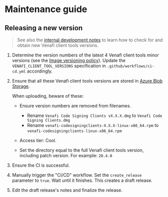 # Maintenance guide

## Releasing a new version

> See also the [internal development notes](https://gitlab.fullstaq.systems/venafi/dev-notes/blob/master/VENAFI-CLIENT-TOOLS.md) to learn how to check for and obtain new Venafi client tools versions.

 1. Determine the version numbers of the latest 4 Venafi client tools minor versions (see the [Image versioning policy](README.md#image-versioning-policy)). Update the `VENAFI_CLIENT_TOOL_VERSIONS` specification in `.github/workflows/ci-cd.yml` accordingly.

 2. Ensure that all these Venafi client tools versions are stored in [Azure Blob Storage](https://portal.azure.com/#blade/Microsoft_Azure_Storage/ContainerMenuBlade/overview/storageAccountId/%2Fsubscriptions%2Fb09e5a51-eff8-4405-9a58-d1966ceae565%2Fresourcegroups%2Fci-cd%2Fproviders%2FMicrosoft.Storage%2FstorageAccounts%2Ffsvenafigitlabcicd/path/venafi-client-tools/etag/%220x8D8F995EF6E0B0F%22/defaultEncryptionScope/%24account-encryption-key/denyEncryptionScopeOverride//defaultId//publicAccessVal/None).

    When uploading, beware of these:

     * Ensure version numbers are removed from filenames.

        - Rename `Venafi Code Signing Clients vX.X.X.dmg` to `Venafi Code Signing Clients.dmg`
        - Rename `venafi-codesigningclients-X.X.X-linux-x86_64.rpm` to `venafi-codesigningclients-linux-x86_64.rpm`

     * Access tier: Cool.
     * Set the directory equal to the full Venafi client tools version, including patch version. For example: `20.4.0`

 3. Ensure the CI is successful.

 4. Manually trigger the "CI/CD" workflow. Set the `create_release` parameter to `true`. Wait until it finishes. This creates a draft release.

 5. Edit the draft release's notes and finalize the release.

